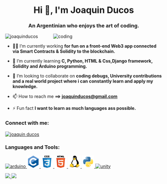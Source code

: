 <h1 align="center">Hi 👋, I'm Joaquin Ducos</h1>
<h3 align="center">An Argentinian who enjoys the art of coding.</h3>

<img align ="right" alt= "coding" width="350" src= "https://media3.giphy.com/media/qgQUggAC3Pfv687qPC/giphy.gif">

<p align="left"> <img src="https://komarev.com/ghpvc/?username=joaquinducos&label=Profile%20views&color=0e75b6&style=flat" alt="joaquinducos" /> </p>

- 👨‍💻 I’m currently working **for fun on a front-end Web3 app connected via Smart Contracts & Solidity to the blockchain.**

- 🌱 I’m currently learning **C, Python, HTML & Css,Django framework, Solidity and Arduino programming.**

- 👯 I’m looking to collaborate on **coding debugs, University contributions and a real world project where i can constantly learn and apply my knowledge.**

- 📫 How to reach me **==> joaquinducos@gmail.com**

- ⚡ Fun fact **I want to learn as much languages ass possible.**

<h3 align="left">Connect with me:</h3>
<p align="left">
<a href="https://www.linkedin.com/in/joaqu%C3%ADn-ducos-669ab21a9/" target="blank"><img align="center" src="https://raw.githubusercontent.com/rahuldkjain/github-profile-readme-generator/master/src/images/icons/Social/linked-in-alt.svg" alt="joaquin ducos" height="30" width="40" /></a>
</p>

<h3 align="left">Languages and Tools:</h3>
<p align="left"> <a href="https://www.arduino.cc/" target="_blank" rel="noreferrer"> <img src="https://cdn.worldvectorlogo.com/logos/arduino-1.svg" alt="arduino" width="40" height="40"/> </a> <a href="https://www.cprogramming.com/" target="_blank" rel="noreferrer"> <img src="https://raw.githubusercontent.com/devicons/devicon/master/icons/c/c-original.svg" alt="c" width="40" height="40"/> </a> <a href="https://www.w3schools.com/css/" target="_blank" rel="noreferrer"> <img src="https://raw.githubusercontent.com/devicons/devicon/master/icons/css3/css3-original-wordmark.svg" alt="css3" width="40" height="40"/> </a> <a href="https://www.w3.org/html/" target="_blank" rel="noreferrer"> <img src="https://raw.githubusercontent.com/devicons/devicon/master/icons/html5/html5-original-wordmark.svg" alt="html5" width="40" height="40"/> </a> <a href="https://www.linux.org/" target="_blank" rel="noreferrer"> <img src="https://raw.githubusercontent.com/devicons/devicon/master/icons/linux/linux-original.svg" alt="linux" width="40" height="40"/> </a> <a href="https://www.python.org" target="_blank" rel="noreferrer"> <img src="https://raw.githubusercontent.com/devicons/devicon/master/icons/python/python-original.svg" alt="python" width="40" height="40"/> </a> <a href="https://unity.com/" target="_blank" rel="noreferrer"> <img src="https://www.vectorlogo.zone/logos/unity3d/unity3d-icon.svg" alt="unity" width="40" height="40"/> </a> </p>

<a href="https://github.com/JoaquinDucos?tab=repositories">
  <img src="https://github-readme-stats.vercel.app/api?username=JoaquinDucos&show_icons=true&theme=tokyonight&count_private=true" />
</a>

<a href="https://github.com/JoaquinDucos/react-effortless-form">
  <img src="https://github-readme-stats.vercel.app/api/top-langs/?username=JoaquinDucos&card_width=445&theme=tokyonight&hide=html,scss&layout=compact" />
</a>

